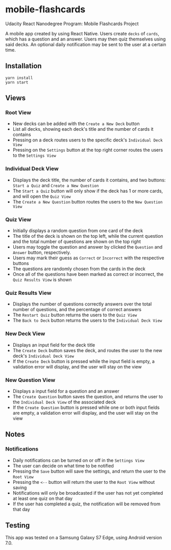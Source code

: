 # mobile-flashcards
Udacity React Nanodegree Program: Mobile Flashcards Project

A mobile app created by using React Native. Users create `decks` of `cards`, which has a question and an answer. Users may then quiz themselves using said decks. An optional daily notification may be sent to the user at a certain time.

## Installation
```
yarn install
yarn start
```


## Views
### Root View
- New decks can be added with the `Create a New Deck` button
- List all decks, showing each deck's title and the number of cards it contains
- Pressing on a deck routes users to the specific deck's `Individual Deck View`
- Pressing on the `Settings` button at the top right corner routes the users to the `Settings View`

### Individual Deck View
- Displays the deck title, the number of cards it contains, and two buttons: `Start a Quiz` and `Create a New Question`
- The `Start a Quiz` button will only show if the deck has 1 or more cards, and will open the `Quiz View`
- The `Create a New Question` button routes the users to the `New Question View`

### Quiz View
- Initially displays a random question from one card of the deck
- The title of the deck is shown on the top left, while the current question and the total number of questions are shown on the top right
- Users may toggle the question and answer by clicked the `Question` and `Answer` button, respectively.
- Users may mark their guess as `Correct` or `Incorrect` with the respective buttons
- The questions are randomly chosen from the cards in the deck
- Once all of the questions have been marked as correct or incorrect, the `Quiz Results View` is shown

### Quiz Results View
- Displays the number of questions correctly answers over the total number of questions, and the percentage of correct answers
- The `Restart Quiz` button returns the users to the `Quiz View`
- The `Back to Deck` button returns the users to the `Individual Deck View`

### New Deck View
- Displays an input field for the deck title
- The `Create Deck` button saves the deck, and routes the user to the new deck's `Individual Deck View`
- If the `Create Deck` button is pressed while the input field is empty, a validation error will display, and the user will stay on the view

### New Question View
- Displays a input field for a question and an answer
- The `Create Question` button saves the question, and returns the user to the `Individual Deck View` of the associated deck
- If the `Create Question` button is pressed while one or both input fields are empty, a validation error will display, and the user will stay on the view

## Notes
### Notifications
- Daily notifications can be turned on or off in the `Settings View`
- The user can decide on what time to be notified
- Pressing the `Save` button will save the settings, and return the user to the `Root View`
- Pressing the `<--` button will return the user to the `Root View` without saving
- Notifications will only be broadcasted if the user has not yet completed at least one quiz on that day
- If the user has completed a quiz, the notification will be removed from that day

## Testing
This app was tested on a Samsung Galaxy S7 Edge, using Android version 7.0.